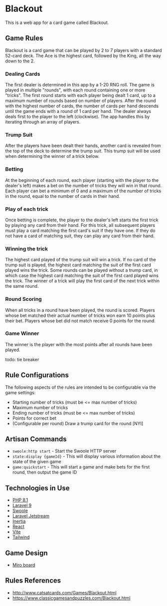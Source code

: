 # Blackout

This is a web app for a card game called Blackout.

## Game Rules

Blackout is a card game that can be played by 2 to 7 players with a standard 52-card deck. 
The Ace is the highest card, followed by the King, all the way down to the 2.

### Dealing Cards
The first dealer is determined in this app by a 1-20 RNG roll. The game is played in multiple "rounds", with each round containing one or more "tricks".
The first round starts with each player being dealt 1 card, up to a maximum number of rounds based on number of players.
After the round with the highest number of cards, the number of cards per hand descends until the game ends with a round of 1 card per hand.
The dealer always deals first to the player to the left (clockwise). The app handles this by iterating through an array of players.

### Trump Suit
After the players have been dealt their hands, another card is revealed from the top of the deck to determine the trump suit.
This trump suit will be used when determining the winner of a trick below.

### Betting
At the beginning of each round, each player (starting with the player to the dealer's left) makes a bet on the number of tricks they will win in that round.
Each player can bet a minimum of 0 and a maximum of the number of tricks in the round, equal to the number of cards in their hand.

### Play of each trick
Once betting is complete, the player to the dealer's left starts the first trick by playing any card from their hand.
For this trick, all subsequent players must play a card matching the first card's suit if they have one. 
If they do not have a card of matching suit, they can play any card from their hand.

### Winning the trick
The highest card played of the trump suit will win a trick. If no card of the trump suit is played, the highest card matching the suit of the first card played wins the trick.
Some rounds can be played without a trump card, in which case the highest card matching the suit of the first card played wins the trick.
The winner of a trick will play the first card of the next trick within the same round.

### Round Scoring
When all tricks in a round have been played, the round is scored. Players whose bet matched their actual number of tricks won earn 10 points plus their bet.
Players whose bet did not match receive 0 points for the round.

### Game Winner
The winner is the player with the most points after all rounds have been played.

todo: tie breaker

## Rule Configurations

The following aspects of the rules are intended to be configurable via the game settings:
* Starting number of tricks (must be <= max number of tricks)
* Maximum number of tricks
* Ending number of tricks (must be <= max number of tricks)
* Points for correct bet
* (Configurable per round) Draw a trump card for the round [NYI]

## Artisan Commands
* `swoole:http start` - Start the Swoole HTTP server
* `state:display {gameId}` - This will display various information about the state of the given game
* `game:quickstart` - This will start a game and make bets for the first round, then output the game ID

## Technologies in Use
* [PHP 8.1](https://www.php.net/)
* [Laravel 9](https://laravel.com/)
* [Swoole](https://www.swoole.com/)
* [Laravel Jetstream](https://jetstream.laravel.com/)
* [Inertia](https://inertiajs.com/)
* [React](https://reactjs.org/)
* [Vite](https://vitejs.dev/)
* [Tailwind](https://tailwindcss.com/)

## Game Design
* [Miro board](https://miro.com/app/board/uXjVOgMM-UI=/)

## Rules References
* http://www.catsatcards.com/Games/Blackout.html
* https://www.classicgamesandpuzzles.com/Blackout.html

